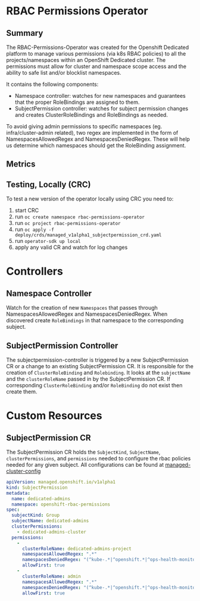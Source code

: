 # RBAC Permissions Operator

## Summary
The RBAC-Permissions-Operator was created for the Openshift Dedicated platform to manage various permissions (via k8s RBAC policies) to 
all the projects/namespaces within an OpenShift Dedicated cluster. The permissions must allow for cluster and namespace scope access 
and the ability to safe list and/or blocklist namespaces.

It contains the following components:
* Namespace controller: watches for new namespaces and guarantees that the proper RoleBindings are assigned to them.
* SubjectPermission controller: watches for subject permission changes and creates ClusterRoleBindings and RoleBindings as needed.

To avoid giving admin permissions to specific namespaces (eg. infra/cluster-admin related), two regex are implemented in the
form of NamespacesAllowedRegex and NamespacesDeniedRegex. These will help us determine which namespaces should get
the RoleBinding assignment.

## Metrics

## Testing, Locally (CRC)
To test a new version of the operator locally using CRC you need to:

1. start CRC
1. run `oc create namespace rbac-permissions-operator`
1. run `oc project rbac-permissions-operator`
1. run `oc apply -f deploy/crds/managed_v1alpha1_subjectpermission_crd.yaml`
1. run `operator-sdk up local`
1. apply any valid CR and watch for log changes

# Controllers

## Namespace Controller

Watch for the creation of new `Namespaces` that passes through NamespacesAllowedRegex and NamespacesDeniedRegex. When discovered
create `RoleBindings` in that namespace to the corresponding subject.

## SubjectPermission Controller

The subjectpermission-controller is triggered by a new SubjectPermission CR or a change to an existing SubjectPermission CR. It is 
responsible for the creation of `ClusterRoleBinding` and `Rolebinding`. It looks at the `subjectName` and the `clusterRoleName` passed 
in by the SubjectPermission CR. If corresponding `ClusterRoleBinding` and/or `RoleBinding` do not exist then create them.

# Custom Resources

## SubjectPermission CR

The SubjectPermission CR holds the `SubjectKind`, `SubjectName`, `clusterPermissions`, and `permissions` needed to configure the rbac policies needed for any given subject. All configurations can be found at [managed-cluster-config](https://github.com/openshift/managed-cluster-config/tree/master/deploy/rbac-permissions-operator-config "rbac-permissions-operator-config") 

```yaml
apiVersion: managed.openshift.io/v1alpha1
kind: SubjectPermission
metadata:
  name: dedicated-admins
  namespace: openshift-rbac-permissions
spec:
  subjectKind: Group
  subjectName: dedicated-admins
  clusterPermissions:
    - dedicated-admins-cluster
  permissions:
    - 
      clusterRoleName: dedicated-admins-project
      namespacesAllowedRegex: ".*"
      namespacesDeniedRegex: "(^kube-.*|^openshift.*|^ops-health-monitoring$|^management-infra$|^default$|^logging$|^sre-app-check$)"
      allowFirst: true
    - 
      clusterRoleName: admin 
      namespacesAllowedRegex: ".*" 
      namespacesDeniedRegex: "(^kube-.*|^openshift.*|^ops-health-monitoring$|^management-infra$|^default$|^logging$|^sre-app-check$)" 
      allowFirst: true
```
